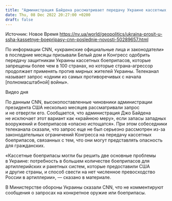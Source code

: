 ```yaml
---
title: "Администрация Байдена рассматривает передачу Украине кассетных боеприпасов — CNN"
date: Thu, 08 Dec 2022 20:27:00 +0200
draft: false
---
```

Источник: Новое Время https://nv.ua/world/geopolitics/ukraina-prosit-u-ssha-kassetnye-boepripasy-cnn-poslednie-novosti-50289657.html


По информации CNN, «украинские официальные лица и законодатели» в последние месяцы призывали Белый дом и Конгресс одобрить передачу защитникам Украины кассетных боеприпасов, которые запрещены более чем в 100 странах, но которые страна-агрессор продолжает применять против мирных жителей Украины. Телеканал называет запрос «одним из самых противоречивых с начала [полномасштабной] войны».

 Видео дня   

По данным CNN, высокопоставленные чиновники администрации президента США несколько месяцев рассматривали запрос и не отвергли его. Сообщается, что администрация Джо Байдена не исключает этот вариант как «крайнюю меру», если запасы западных вооружений и боеприпасов «опасно истощатся». При этом собеседники телеканала сказали, что запрос еще не был серьезно рассмотрен из-за законодательных ограничений Конгресса на передачу кассетных боеприпасов, связанных с тем, что они могут представлять опасность для гражданских.

«Кассетные боеприпасы могли бы решить две основные проблемы в Украине: потребность в большем количестве боеприпасов для артиллерийских и ракетных систем, которые предоставили США и другие страны, и способ свести на нет численное превосходство России в артиллерии», — сказано в материале.

В Министерстве обороны Украины сказали CNN, что не комментируют сообщения о запросах на конкретное оружие или боеприпасы.
